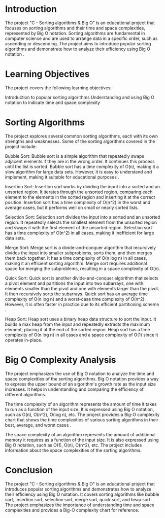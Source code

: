 # Introduction

The project "C - Sorting algorithms & Big O" is an educational project that focuses on sorting algorithms and their time and space complexities, represented by Big O notation. Sorting algorithms are fundamental in computer science and are used to arrange data in a specific order, such as ascending or descending. The project aims to introduce popular sorting algorithms and demonstrate how to analyze their efficiency using Big O notation .

# Learning Objectives

The project covers the following learning objectives:

Introduction to popular sorting algorithms
Understanding and using Big O notation to indicate time and space complexity

# Sorting Algorithms

The project explores several common sorting algorithms, each with its own strengths and weaknesses. Some of the sorting algorithms covered in the project include:

Bubble Sort: Bubble sort is a simple algorithm that repeatedly swaps adjacent elements if they are in the wrong order. It continues this process until the list is sorted. Bubble sort has a time complexity of O(n), making it a slow algorithm for large data sets. However, it is easy to understand and implement, making it suitable for educational purposes .

Insertion Sort: Insertion sort works by dividing the input into a sorted and an unsorted region. It iterates through the unsorted region, comparing each element to the elements in the sorted region and inserting it at the correct position. Insertion sort has a time complexity of O(n^2) in the worst and average cases, but it performs well on small or nearly sorted lists.

Selection Sort: Selection sort divides the input into a sorted and an unsorted region. It repeatedly selects the smallest element from the unsorted region and swaps it with the first element of the unsorted region. Selection sort has a time complexity of O(n^2) in all cases, making it inefficient for large data sets.

Merge Sort: Merge sort is a divide-and-conquer algorithm that recursively divides the input into smaller subproblems, sorts them, and then merges them back together. It has a time complexity of O(n log n) in all cases, making it an efficient sorting algorithm. Merge sort requires additional space for merging the subproblems, resulting in a space complexity of O(n).

Quick Sort: Quick sort is another divide-and-conquer algorithm that selects a pivot element and partitions the input into two subarrays, one with elements smaller than the pivot and one with elements larger than the pivot. It then recursively sorts the subarrays. Quick sort has an average time complexity of O(n log n) and a worst-case time complexity of O(n^2). However, it is often faster in practice due to its efficient partitioning scheme .

Heap Sort: Heap sort uses a binary heap data structure to sort the input. It builds a max heap from the input and repeatedly extracts the maximum element, placing it at the end of the sorted region. Heap sort has a time complexity of O(n log n) in all cases and a space complexity of O(1) since it operates in-place.

# Big O Complexity Analysis

The project emphasizes the use of Big O notation to analyze the time and space complexities of the sorting algorithms. Big O notation provides a way to express the upper bound of an algorithm's growth rate as the input size increases. It helps in understanding and comparing the efficiency of different algorithms.

The time complexity of an algorithm represents the amount of time it takes to run as a function of the input size. It is expressed using Big O notation, such as O(n), O(n^2), O(log n), etc. The project provides a Big-O complexity chart that shows the time complexities of various sorting algorithms in their best, average, and worst cases .

The space complexity of an algorithm represents the amount of additional memory it requires as a function of the input size. It is also expressed using Big O notation, such as O(1), O(n), O(n^2), etc. The project includes information about the space complexities of the sorting algorithms.

# Conclusion

The project "C - Sorting algorithms & Big O" is an educational project that introduces popular sorting algorithms and demonstrates how to analyze their efficiency using Big O notation. It covers sorting algorithms like bubble sort, insertion sort, selection sort, merge sort, quick sort, and heap sort. The project emphasizes the importance of understanding time and space complexities and provides a Big-O complexity chart for reference.
